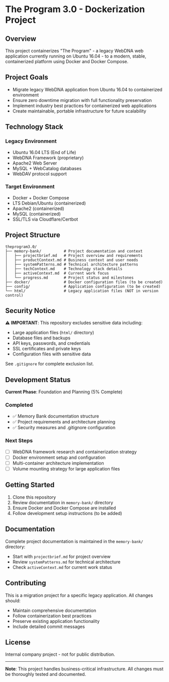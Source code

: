 # The Program 3.0 - Dockerization Project

## Overview
This project containerizes "The Program" - a legacy WebDNA web application currently running on Ubuntu 16.04 - to a modern, stable, containerized platform using Docker and Docker Compose.

## Project Goals
- Migrate legacy WebDNA application from Ubuntu 16.04 to containerized environment
- Ensure zero downtime migration with full functionality preservation
- Implement industry best practices for containerized web applications
- Create maintainable, portable infrastructure for future scalability

## Technology Stack
### Legacy Environment
- Ubuntu 16.04 LTS (End of Life)
- WebDNA Framework (proprietary)
- Apache2 Web Server
- MySQL + WebCatalog databases
- WebDAV protocol support

### Target Environment
- Docker + Docker Compose
- LTS Debian/Ubuntu (containerized)
- Apache2 (containerized)
- MySQL (containerized)
- SSL/TLS via Cloudflare/Certbot

## Project Structure
```
theprogram3.0/
├── memory-bank/          # Project documentation and context
│   ├── projectbrief.md   # Project overview and requirements
│   ├── productContext.md # Business context and user needs
│   ├── systemPatterns.md # Technical architecture patterns
│   ├── techContext.md    # Technology stack details
│   ├── activeContext.md  # Current work focus
│   └── progress.md       # Project status and milestones
├── docker/               # Docker configuration files (to be created)
├── config/               # Application configuration (to be created)
└── html/                 # Legacy application files (NOT in version control)
```

## Security Notice
⚠️ **IMPORTANT**: This repository excludes sensitive data including:
- Large application files (`html/` directory)
- Database files and backups
- API keys, passwords, and credentials
- SSL certificates and private keys
- Configuration files with sensitive data

See `.gitignore` for complete exclusion list.

## Development Status
**Current Phase**: Foundation and Planning (5% Complete)

### Completed
- ✅ Memory Bank documentation structure
- ✅ Project requirements and architecture planning
- ✅ Security measures and .gitignore configuration

### Next Steps
- [ ] WebDNA framework research and containerization strategy
- [ ] Docker environment setup and configuration
- [ ] Multi-container architecture implementation
- [ ] Volume mounting strategy for large application files

## Getting Started
1. Clone this repository
2. Review documentation in `memory-bank/` directory
3. Ensure Docker and Docker Compose are installed
4. Follow development setup instructions (to be added)

## Documentation
Complete project documentation is maintained in the `memory-bank/` directory:
- Start with `projectbrief.md` for project overview
- Review `systemPatterns.md` for technical architecture
- Check `activeContext.md` for current work status

## Contributing
This is a migration project for a specific legacy application. All changes should:
- Maintain comprehensive documentation
- Follow containerization best practices
- Preserve existing application functionality
- Include detailed commit messages

## License
Internal company project - not for public distribution.

---
**Note**: This project handles business-critical infrastructure. All changes must be thoroughly tested and documented.
